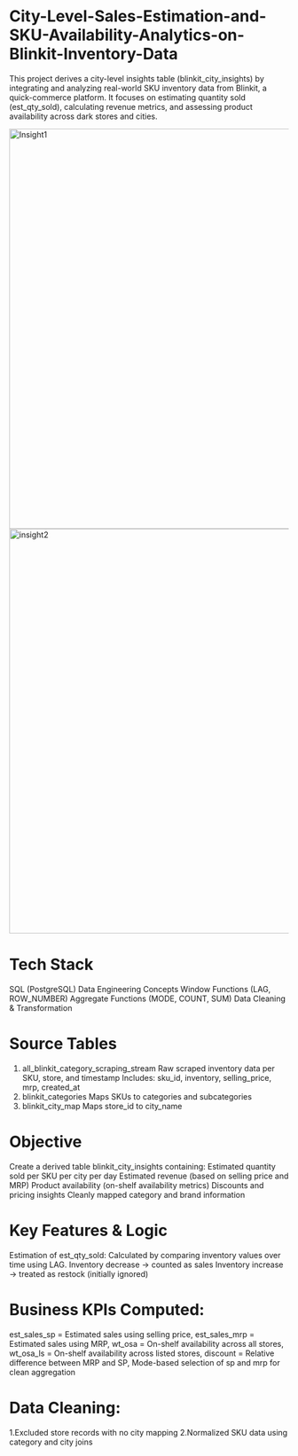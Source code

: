 # City-Level-Sales-Estimation-and-SKU-Availability-Analytics-on-Blinkit-Inventory-Data
This project derives a city-level insights table (blinkit_city_insights) by integrating and analyzing real-world SKU inventory data from Blinkit, a quick-commerce platform. It focuses on estimating quantity sold (est_qty_sold), calculating revenue metrics, and assessing product availability across dark stores and cities.

<img width="1278" height="722" alt="Insight1" src="https://github.com/user-attachments/assets/5b4fc1e3-1c2f-4b96-b89e-ecb26070f567" />
<img width="1285" height="730" alt="insight2" src="https://github.com/user-attachments/assets/6eb6773b-663e-46a2-8650-aee4dc3e54cc" />

# Tech Stack
SQL (PostgreSQL)
Data Engineering Concepts
Window Functions (LAG, ROW_NUMBER)
Aggregate Functions (MODE, COUNT, SUM)
Data Cleaning & Transformation

# Source Tables
1. all_blinkit_category_scraping_stream
Raw scraped inventory data per SKU, store, and timestamp
Includes: sku_id, inventory, selling_price, mrp, created_at
2. blinkit_categories
Maps SKUs to categories and subcategories
3. blinkit_city_map
Maps store_id to city_name

# Objective
Create a derived table blinkit_city_insights containing:
Estimated quantity sold per SKU per city per day
Estimated revenue (based on selling price and MRP)
Product availability (on-shelf availability metrics)
Discounts and pricing insights
Cleanly mapped category and brand information

# Key Features & Logic
Estimation of est_qty_sold:
Calculated by comparing inventory values over time using LAG.
Inventory decrease → counted as sales
Inventory increase → treated as restock (initially ignored)

# Business KPIs Computed:
est_sales_sp = Estimated sales using selling price,
est_sales_mrp = Estimated sales using MRP,
wt_osa = On-shelf availability across all stores,
wt_osa_ls = On-shelf availability across listed stores,
discount = Relative difference between MRP and SP,
Mode-based selection of sp and mrp for clean aggregation

# Data Cleaning:
1.Excluded store records with no city mapping
2.Normalized SKU data using category and city joins

